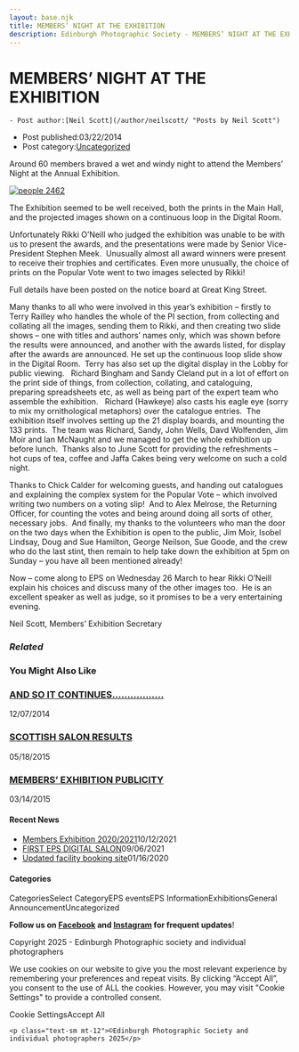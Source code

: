 ```yaml
---
layout: base.njk
title: MEMBERS’ NIGHT AT THE EXHIBITION
description: Edinburgh Photographic Society - MEMBERS’ NIGHT AT THE EXHIBITION
---
```


<div class="container mx-auto px-4 py-8">
  <div class="prose max-w-3xl mx-auto">
    <h1 class="text-3xl font-bold mb-6">MEMBERS’ NIGHT AT THE EXHIBITION</h1>

    - Post author:[Neil Scott](/author/neilscott/ "Posts by Neil Scott")
- Post published:03/22/2014
- Post category:[Uncategorized](/category/uncategorized/)

Around 60 members braved a wet and windy night to attend the Members’ Night at the Annual Exhibition.

[![people 2462](images/people-2462-300x224.jpg)](https://i0.wp.com/www.edinburghphotographicsociety.co.uk/wp-content/uploads/2014/03/people-2462.jpg?ssl=1) &nbsp; &nbsp; &nbsp; &nbsp; &nbsp; &nbsp; &nbsp; &nbsp; &nbsp;&nbsp; [![people 2460](data:image/gif;base64,R0lGODlhAQABAAAAACH5BAEKAAEALAAAAAABAAEAAAICTAEAOw==)](https://i0.wp.com/www.edinburghphotographicsociety.co.uk/wp-content/uploads/2014/03/people-2460.jpg?ssl=1)

The Exhibition seemed to be well received, both the prints in the Main Hall, and the projected images shown on a continuous loop in the Digital Room.

Unfortunately Rikki O’Neill who judged the exhibition was unable to be with us to present the awards, and the presentations were made by Senior Vice-President Stephen Meek.&nbsp; Unusually almost all award winners were present to receive their trophies and certificates. Even more unusually, the choice of prints on the Popular Vote went to two images selected by Rikki!

Full details have been posted on the notice board at Great King Street.

Many thanks to all who were involved in this year’s exhibition – firstly to Terry Railley who handles the whole of the PI section, from collecting and collating all the images, sending them to Rikki, and then creating two slide shows – one with titles and authors’ names only, which was shown before the results were announced, and another with the awards listed, for display after the awards are announced. He set up the continuous loop slide show in the Digital Room.&nbsp; Terry has also set up the digital display in the Lobby for public viewing. &nbsp; Richard Bingham and Sandy Cleland put in a lot of effort on the print side of things, from collection, collating, and cataloguing, preparing spreadsheets etc, as well as being part of the expert team who assemble the exhibition.&nbsp;&nbsp; Richard (Hawkeye) also casts his eagle eye (sorry to mix my ornithological metaphors) over the catalogue entries.&nbsp; The exhibition itself involves setting up the 21 display boards, and mounting the 133 prints.&nbsp; The team was Richard, Sandy, John Wells, Davd Wolfenden, Jim Moir and Ian McNaught and we managed to get the whole exhibition up before lunch.&nbsp; Thanks also to June Scott for providing the refreshments – hot cups of tea, coffee and Jaffa Cakes being very welcome on such a cold night.

Thanks to Chick Calder for welcoming guests, and handing out catalogues and explaining the complex system for the Popular Vote – which involved writing two numbers on a voting slip!&nbsp; And to Alex Melrose, the Returning Officer, for counting the votes and being around doing all sorts of other, necessary jobs.&nbsp; And finally, my thanks to the volunteers who man the door on the two days when the Exhibition is open to the public, Jim Moir, Isobel Lindsay, Doug and Sue Hamilton, George Neilson, Sue Goode, and the crew who do the last stint, then remain to help take down the exhibition at 5pm on Sunday – you have all been mentioned already!

Now – come along to EPS on Wednesday 26 March to hear Rikki O’Neill explain his choices and discuss many of the other images too.&nbsp; He is an excellent speaker as well as judge, so it promises to be a very entertaining evening.

Neil Scott, Members’ Exhibition Secretary

### _Related_

### You Might Also Like

### [AND SO IT CONTINUES……………..](/uncategorized/and-so-it-continues/)
12/07/2014

### [SCOTTISH SALON RESULTS](/uncategorized/scottish-salon-results-2/)
05/18/2015

### [MEMBERS’ EXHIBITION PUBLICITY](/uncategorized/members-exhibition-publicity/)
03/14/2015

#### Recent News

- [Members Exhibition 2020/2021](/uncategorized/20207/)10/12/2021
- [FIRST EPS DIGITAL SALON](/uncategorized/19611/)09/06/2021
- [Updated facility booking site](/eps_information/updated-facility-booking-site/)01/16/2020

#### Categories
CategoriesSelect CategoryEPS eventsEPS InformationExhibitionsGeneral AnnouncementUncategorized

**Follow us on [Facebook](https://www.facebook.com/EdinburghPhotographicSociety/) and [Instagram](https://www.instagram.com/edinburghphotographicsociety) for frequent updates**!

 Copyright 2025 - Edinburgh Photographic society and individual photographers 

We use cookies on our website to give you the most relevant experience by remembering your preferences and repeat visits. By clicking “Accept All”, you consent to the use of ALL the cookies. However, you may visit "Cookie Settings" to provide a controlled consent.

Cookie SettingsAccept All

    <p class="text-sm mt-12">©Edinburgh Photographic Society and individual photographers 2025</p>
  </div>
</div>